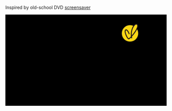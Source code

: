 Inspired by old-school DVD [screensaver](https://www.youtube.com/watch?v=QOtuX0jL85Y)

![Farmers Market Finder Demo](Demo/demo.gif)
